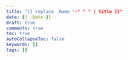 ```yaml
---
title: "{{ replace .Name "-" " " | title }}"
date: {{ .Date }}
draft: true
comments: true
toc: true
autoCollapseToc: false
keywords: []
tags: []
---
```


